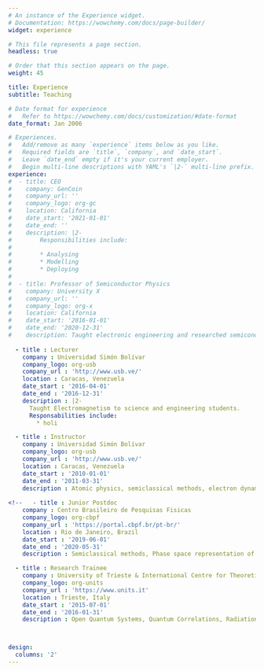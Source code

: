 ```yaml
---
# An instance of the Experience widget.
# Documentation: https://wowchemy.com/docs/page-builder/
widget: experience

# This file represents a page section.
headless: true

# Order that this section appears on the page.
weight: 45

title: Experience
subtitle: Teaching

# Date format for experience
#   Refer to https://wowchemy.com/docs/customization/#date-format
date_format: Jan 2006

# Experiences.
#   Add/remove as many `experience` items below as you like.
#   Required fields are `title`, `company`, and `date_start`.
#   Leave `date_end` empty if it's your current employer.
#   Begin multi-line descriptions with YAML's `|2-` multi-line prefix.
experience:
#  - title: CEO
#    company: GenCoin
#    company_url: ''
#    company_logo: org-gc
#    location: California
#    date_start: '2021-01-01'
#    date_end: ''
#    description: |2-
#        Responsibilities include:
#        
#        * Analysing
#        * Modelling
#        * Deploying
#
#  - title: Professor of Semiconductor Physics
#    company: University X
#    company_url: ''
#    company_logo: org-x
#    location: California
#    date_start: '2016-01-01'
#    date_end: '2020-12-31'
#    description: Taught electronic engineering and researched semiconductor physics. -->
    
  - title : Lecturer
    company : Universidad Simón Bolívar
    company_logo: org-usb
    company_url : 'http://www.usb.ve/'
    location : Caracas, Venezuela
    date_start : '2016-04-01'
    date_end : '2016-12-31'
    description : |2-
      Taught Electromagnetism to science and engineering students.
      Responsabilities include:
        * holi

  - title : Instructor
    company : Universidad Simón Bolívar
    company_logo: org-usb
    company_url : 'http://www.usb.ve/'
    location : Caracas, Venezuela
    date_start : '2010-01-01'
    date_end : '2011-03-31'
    description : Atomic physics, semiclassical methods, electron dynamics, photodetachment rate and microscopy.
    
<!--   - title : Junior Postdoc
    company : Centro Brasileiro de Pesquisas Fisicas
    company_logo: org-cbpf
    company_url : 'https://portal.cbpf.br/pt-br/'
    location : Rio de Janeiro, Brazil
    date_start : '2019-06-01'
    date_end : '2020-05-31'
    description : Semiclassical methods, Phase space representation of quantum dynamics.

  - title : Research Trainee
    company : University of Trieste & International Centre for Theoretical Physics
    company_logo: org-units
    company_url : 'https://www.units.it'
    location : Trieste, Italy
    date_start : '2015-07-01'
    date_end : '2016-01-31'
    description : Open Quantum Systems, Quantum Correlations, Radiation-Matter Interaction, Pump and Probe Experiments. -->



design:
  columns: '2'
---
```

